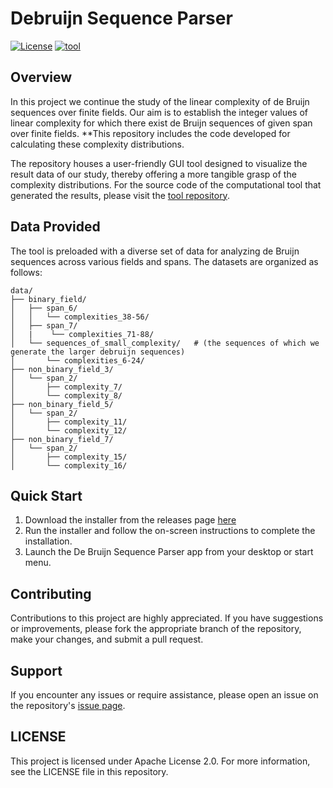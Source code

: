 # Debruijn Sequence Parser
[![License](https://img.shields.io/badge/license-Apache_2.0-green)](https://github.com/joannj35/debruijn-sequence-parser/blob/main/LICENSE)
[![tool](https://img.shields.io/badge/source_code-computational_tool-8A2BE2)](https://github.com/joannj35/debruijn-sequence-complexity-distribution)

## Overview
In this project we continue the study of the linear complexity of de Bruijn sequences over finite fields. Our aim is to establish the integer values of
linear complexity for which there exist de Bruijn sequences of given span over finite fields. **This repository includes the code developed for calculating these complexity distributions.

The repository houses a user-friendly GUI tool designed to visualize the result data of our study, thereby offering a more tangible grasp of the complexity distributions. For the source code of the computational tool that generated the results, please visit the [tool repository](https://github.com/joannj35/debruijn-sequence-complexity-distribution).

## Data Provided
The tool is preloaded with a diverse set of data for analyzing de Bruijn sequences across various fields and spans. The datasets are organized as follows:
```
data/
├── binary_field/
│   ├── span_6/
│   │   └── complexities_38-56/
│   ├── span_7/
│   |    └── complexities_71-88/
│   └── sequences_of_small_complexity/   # (the sequences of which we generate the larger debruijn sequences)
│       └── complexities_6-24/
├── non_binary_field_3/
│   └── span_2/
│       ├── complexity_7/
│       └── complexity_8/
├── non_binary_field_5/
│   └── span_2/
│       ├── complexity_11/
│       └── complexity_12/
├── non_binary_field_7/
│   └── span_2/
│       ├── complexity_15/
│       └── complexity_16/
```

## Quick Start
1. Download the installer from the releases page [here](https://github.com/joannj35/debruijn-sequence-parser/releases) 
2. Run the installer and follow the on-screen instructions to complete the installation.
3. Launch the De Bruijn Sequence Parser app from your desktop or start menu.

## Contributing
Contributions to this project are highly appreciated. If you have suggestions or improvements, please fork the appropriate branch of the repository, make your changes, and submit a pull request.

## Support
If you encounter any issues or require assistance, please open an issue on the repository's [issue page](https://github.com/joannj35/debruijn-sequence-parser/issues).

## LICENSE
This project is licensed under Apache License 2.0. For more information, see the LICENSE file in this repository.
